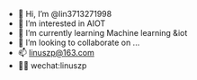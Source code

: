 - 👋 Hi, I’m @lin3713271998
- 👀 I’m interested in AIOT
- 🌱 I’m currently learning Machine learning &iot
- 💞️ I’m looking to collaborate on ...
- 📫 linuszp@163.com
- 👨‍🚀 wechat:linuszp

<!---
lin3713271998/lin3713271998 is a ✨ special ✨ repository because its `README.md` (this file) appears on your GitHub profile.
You can click the Preview link to take a look at your changes.
--->
